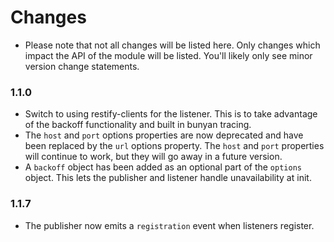 # Changes
 * Please note that not all changes will be listed here. Only changes which
   impact the API of the module will be listed. You'll likely only see minor
   version change statements.

### 1.1.0
 * Switch to using restify-clients for the listener. This is to take advantage
   of the backoff functionality and built in bunyan tracing.
 * The `host` and `port` options properties are now deprecated and have been
   replaced by the `url` options property. The `host` and `port` properties will
   continue to work, but they will go away in a future version.
 * A `backoff` object has been added as an optional part of the `options`
   object. This lets the publisher and listener handle unavailability at init.

### 1.1.7
 * The publisher now emits a `registration` event when listeners register.

